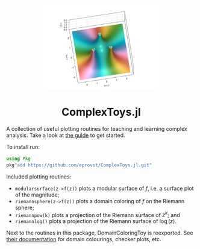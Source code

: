 <div align="center">
  <img src="assets/logo.png" width=300 />
  <h1>ComplexToys.jl</h1>
</div>

A collection of useful plotting routines for teaching and learning complex
analysis.  Take a look at [the
guide](https://raw.github.com/eprovst/ComplexToys.jl/main/guide/guide.pdf)
to get started.

To install run:
```julia
using Pkg
pkg"add https://github.com/eprovst/ComplexToys.jl.git"
```

Included plotting routines:

- `modularsurface(z->f(z))` plots a modular surface of $f$, i.e. a surface plot of the magnitude;
- `riemannsphere(z->f(z))` plots a domain coloring of $f$ on the Riemann sphere;
- `riemannpow(k)` plots a projection of the Riemann surface of $z^k$; and
- `riemannlog()` plots a projection of the Riemann surface of $\log(z)$.

Next to the routines in this package, DomainColoringToy is reexported.
See [their documentation](https://eprovst.github.io/DomainColoring.jl)
for domain colourings, checker plots, etc.
